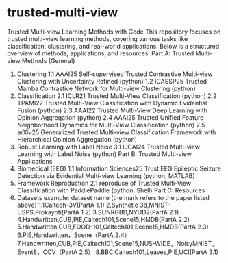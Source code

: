 # trusted-multi-view
Trusted Multi-view Learning Methods with Code
This repository focuses on trusted multi-view learning methods, covering various tasks like classification, clustering, and real-world applications. Below is a structured overview of methods, applications, and resources.
Part A: Trusted Multi-view Methods (General)
1. Clustering
1.1 AAAI25 Self-supervised Trusted Contrastive Multi-view Clustering with Uncertainty Refined (python)
1.2 ICASSP25 Trusted Mamba Contrastive Network for Multi-view Clustering (python)
2. Classification
2.1 ICLR21 Trusted Multi-View Classification (python)
2.2 TPAMI22 Trusted Multi-View Classification with Dynamic Evidential Fusion (python)
2.3 AAAI22 Trusted Multi-View Deep Learning with Opinion Aggregation (python)
2.4 AAAI25 Trusted Unified Feature-Neighborhood Dynamics for Multi-View Classification (python)
2.5 arXiv25 Generalized Trusted Multi-view Classification Framework with Hierarchical Opinion Aggregation (python)
3. Robust Learning with Label Noise
3.1 IJCAI24 Trusted Multi-view Learning with Label Noise (python)
Part B: Trusted Multi-view Applications
1. Biomedical (EEG)
1.1 Information Sciences25 Trust EEG Epileptic Seizure Detection via Evidential Multi-view Learning (python, MATLAB)
2. Framework Reproduction
2.1  reproduce of Trusted Multi-View Classification with PaddlePaddle (python, Shell)
Part C: Resources
1. Datasets
     example: dataset name (the mark refers to the paper listed above)
   1.1Caltech-3V(PartA 1.1)
   2.Synthetic 3d,MNIST-USPS,Prokayoti(PartA 1.2)
   3.SUNRGBD,NYUD2(PartA 2.1)
   4.Handwritten,CUB,PIE,Caltech101,Scene15,HMDB(PartA 2.2)
   5.Handwritten,CUB,FOOD-101,Caltech101,Scene15,HMDB(PartA 2.3)
   6.PIE,Handwritten，Scene（PartA 2.4）
   7.Handwritten,CUB,PIE,Caltech101,Scene15,NUS-WIDE，NoisyMNIST，Event8，CCV（PartA 2.5）
   8.BBC,Caltech101,Leaves,PIE,UCI(PartA 3.1)
